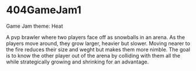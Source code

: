 # 404GameJam1

Game Jam theme: Heat

A pvp brawler where two players face off as snowballs in an arena. As the players move around, they grow larger, heavier but slower. Moving nearer to the fire reduces their size and weght but makes them more nimble. The goal is to know the other player out of the arena by colliding with them all the while strategically growing and shrinking for an advantage.
